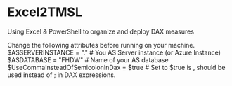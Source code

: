 # Excel2TMSL
Using Excel &amp; PowerShell to organize and deploy DAX measures

Change the following attributes before running on your machine.
$ASSERVERINSTANCE = "." # You AS Server instance (or Azure Instance)
$ASDATABASE = "FHDW" # Name of your AS database
$UseCommaInsteadOfSemicolonInDax = $true # Set to $true is , should be used instead of ; in DAX expressions.
